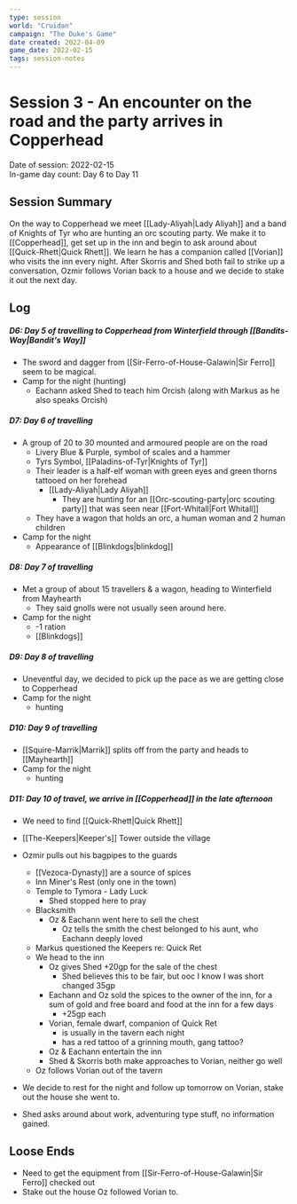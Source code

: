 ```yaml
---
type: session
world: "Cruidan"
campaign: "The Duke's Game"
date created: 2022-04-09
game_date: 2022-02-15
tags: session-notes
---
```

# Session 3 - An encounter on the road and the party arrives in Copperhead
Date of session: 2022-02-15  
In-game day count: Day 6 to Day 11

## Session Summary
On the way to Copperhead we meet [[Lady-Aliyah|Lady Aliyah]] and a band of Knights of Tyr who are hunting an orc scouting party. We make it to [[Copperhead]], get set up in the inn and begin to ask around about [[Quick-Rhett|Quick Rhett]]. We learn he has a companion called [[Vorian]] who visits the inn every night. After Skorris and Shed both fail to strike up a conversation, Ozmir follows Vorian back to a house and we decide to stake it out the next day.

## Log
##### D6: Day 5 of travelling to Copperhead from Winterfield through [[Bandits-Way|Bandit's Way]]
- The sword and dagger from [[Sir-Ferro-of-House-Galawin|Sir Ferro]] seem to be magical.
- Camp for the night (hunting)
	- Eachann asked Shed to teach him Orcish (along with Markus as he also speaks Orcish)

##### D7: Day 6 of travelling
- A group of 20 to 30 mounted and armoured people are on the road
	- Livery Blue & Purple, symbol of scales and a hammer
	- Tyrs Symbol, [[Paladins-of-Tyr|Knights of Tyr]]
	- Their leader is a half-elf woman with green eyes and green thorns tattooed on her forehead
		- [[Lady-Aliyah|Lady Aliyah]]
			- They are hunting for an [[Orc-scouting-party|orc scouting party]] that was seen near [[Fort-Whitall|Fort Whitall]]
	- They have a wagon that holds an orc, a human woman and 2 human children
- Camp for the night
	- Appearance of [[Blinkdogs|blinkdog]]

##### D8: Day 7 of travelling
- Met a group of about 15 travellers & a wagon, heading to Winterfield from Mayhearth
	- They said gnolls were not usually seen around here.
- Camp for the night
	- -1 ration
	- [[Blinkdogs]]

##### D9: Day 8 of travelling
- Uneventful day, we decided to pick up the pace as we are getting close to Copperhead
- Camp for the night
	- hunting

##### D10: Day 9 of travelling
- [[Squire-Marrik|Marrik]] splits off from the party and heads to [[Mayhearth]]
- Camp for the night
	- hunting

##### D11: Day 10 of travel, we arrive in [[Copperhead]] in the late afternoon
- We need to find [[Quick-Rhett|Quick Rhett]]
- [[The-Keepers|Keeper's]] Tower outside the village
- Ozmir pulls out his bagpipes to the guards
	- [[Vezoca-Dynasty]] are a source of spices
	- Inn Miner's Rest (only one in the town)
	- Temple to Tymora - Lady Luck
		- Shed stopped here to pray
	- Blacksmith
		- Oz & Eachann went here to sell the chest
			- Oz tells the smith the chest belonged to his aunt, who Eachann deeply loved
	- Markus questioned the Keepers re: Quick Ret
	- We head to the inn
		- Oz gives Shed +20gp for the sale of the chest
			- Shed believes this to be fair, but ooc I know I was short changed 35gp
		- Eachann and Oz sold the spices to the owner of the inn, for a sum of gold and free board and food at the inn for a few days
			- +25gp each
		- Vorian, female dwarf, companion of Quick Ret
			- is usually in the tavern each night
			- has a red tattoo of a grinning mouth, gang tattoo?
		- Oz & Eachann entertain the inn
		- Shed & Skorris both make approaches to Vorian, neither go well
	- Oz follows Vorian out of the tavern
- We decide to rest for the night and follow up tomorrow on Vorian, stake out the house she went to.

- Shed asks around about work, adventuring type stuff, no information gained.


## Loose Ends
- Need to get the equipment from [[Sir-Ferro-of-House-Galawin|Sir Ferro]] checked out
- Stake out the house Oz followed Vorian to.
